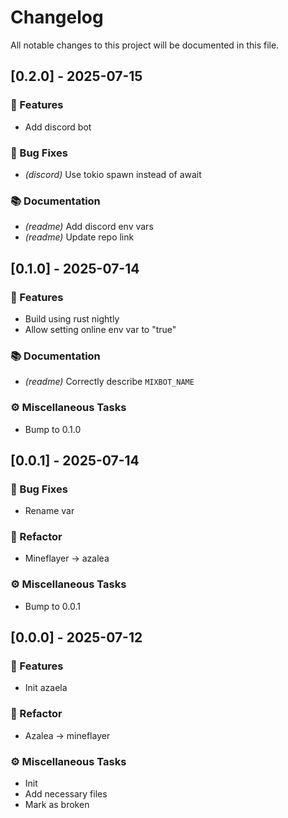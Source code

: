 # Changelog

All notable changes to this project will be documented in this file.

## [0.2.0] - 2025-07-15

### 🚀 Features

- Add discord bot

### 🐛 Bug Fixes

- *(discord)* Use tokio spawn instead of await

### 📚 Documentation

- *(readme)* Add discord env vars
- *(readme)* Update repo link

## [0.1.0] - 2025-07-14

### 🚀 Features

- Build using rust nightly
- Allow setting online env var to "true"

### 📚 Documentation

- *(readme)* Correctly describe `MIXBOT_NAME`

### ⚙️ Miscellaneous Tasks

- Bump to 0.1.0

## [0.0.1] - 2025-07-14

### 🐛 Bug Fixes

- Rename var

### 🚜 Refactor

- Mineflayer -> azalea

### ⚙️ Miscellaneous Tasks

- Bump to 0.0.1

## [0.0.0] - 2025-07-12

### 🚀 Features

- Init azaela

### 🚜 Refactor

- Azalea -> mineflayer

### ⚙️ Miscellaneous Tasks

- Init
- Add necessary files
- Mark as broken

<!-- generated by git-cliff -->
